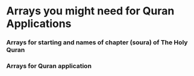 # Arrays you might need for Quran Applications

### Arrays for starting and names of chapter (soura) of The Holy Quran

### Arrays for Quran application